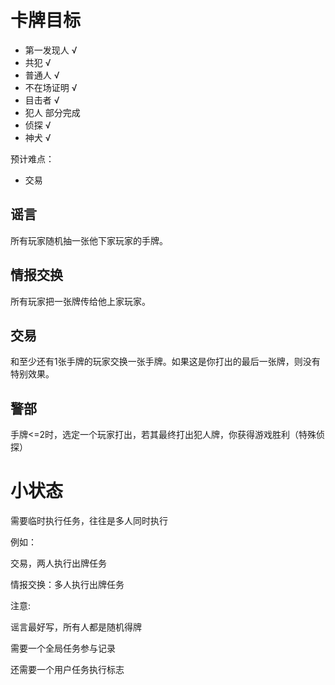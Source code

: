 # 卡牌目标

- 第一发现人 √
- 共犯 √
- 普通人 √
- 不在场证明 √
- 目击者 √
- 犯人 部分完成
- 侦探 √
- 神犬 √

预计难点：

- 交易

## 谣言 

所有玩家随机抽一张他下家玩家的手牌。

## 情报交换 

所有玩家把一张牌传给他上家玩家。

## 交易 

和至少还有1张手牌的玩家交换一张手牌。如果这是你打出的最后一张牌，则没有特别效果。

## 警部 

手牌<=2时，选定一个玩家打出，若其最终打出犯人牌，你获得游戏胜利（特殊侦探）

# 小状态

需要临时执行任务，往往是多人同时执行

例如：

交易，两人执行出牌任务

情报交换：多人执行出牌任务

注意:

谣言最好写，所有人都是随机得牌

需要一个全局任务参与记录

还需要一个用户任务执行标志
